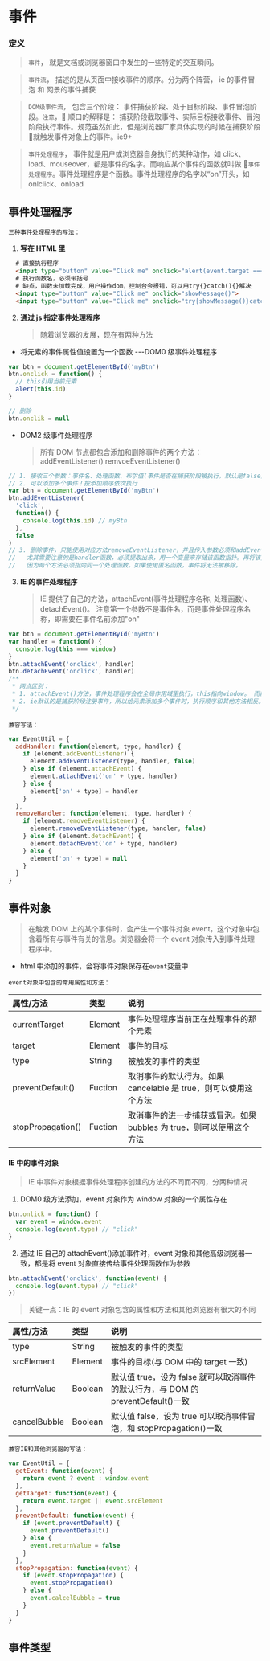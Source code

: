 # 事件

### 定义

> `事件`， 就是文档或浏览器窗口中发生的一些特定的交互瞬间。

> `事件流`， 描述的是从页面中接收事件的顺序。分为两个阵营， ie 的事件冒泡 和 网景的事件捕获

> `DOM级事件流`， 包含三个阶段： 事件捕获阶段、处于目标阶段、事件冒泡阶段。`注意`， 顺口的解释是： 捕获阶段截取事件、实际目标接收事件、冒泡阶段执行事件。规范虽然如此，但是浏览器厂家具体实现的时候在捕获阶段  就触发事件对象上的事件。ie9+

> `事件处理程序`， 事件就是用户或浏览器自身执行的某种动作，如 click、load、mouseover，都是事件的名字。而响应某个事件的函数就叫做 `事件处理程序`。事件处理程序是个函数。事件处理程序的名字以“on”开头，如 onlclick、onload

## 事件处理程序

`三种事件处理程序的写法：`

1.  **写在 HTML 里**

```html
  # 直接执行程序
  <input type="button" value="Click me" onclick="alert(event.target === this)"> // true
  # 执行函数名，必须带括号
  # 缺点，函数未加载完成，用户操作dom，控制台会报错，可以用try{}catch(){}解决
  <input type="button" value="Click me" onclick="showMessage()">
  <input type="button" value="Click me" onclick="try{showMessage()}catch(e){}">
```

2.  **通过 js 指定事件处理程序**
    > 随着浏览器的发展，现在有两种方法

* 将元素的事件属性值设置为一个函数 ---DOM0 级事件处理程序

```js
var btn = document.getElementById('myBtn')
btn.onclick = function() {
  // this引用当前元素
  alert(this.id)
}

// 删除
btn.onclik = null
```

* DOM2 级事件处理程序
  > 所有 DOM 节点都包含添加和删除事件的两个方法： addEventListener() remvoeEventListener()

```js
// 1. 接收三个参数：事件名、处理函数、布尔值(事件是否在捕获阶段被执行，默认是false)
// 2. 可以添加多个事件！按添加顺序依次执行
var btn = document.getElementById('myBtn')
btn.addEventListener(
  'click',
  function() {
    console.log(this.id) // myBtn
  },
  false
)
// 3. 删除事件，只能使用对应方法removeEventListener，并且传入参数必须和addEventListener相同
//   尤其需要注意的是handler函数，必须提取出来，用一个变量来存储该函数指针。再将该变量作为添加和删除事件方法的参数。
//   因为两个方法必须指向同一个处理函数。如果使用匿名函数，事件将无法被移除。
```

3.  **IE 的事件处理程序**
    > IE 提供了自己的方法，attachEvent(事件处理程序名称, 处理函数)、 detachEvent()。 注意第一个参数不是事件名，而是事件处理程序名称，即需要在事件名前添加"on"

```js
var btn = document.getElementById('myBtn')
var handler = function() {
  console.log(this === window)
}
btn.attachEvent('onclick', handler)
btn.detachEvent('onclick', handler)
/**
 * 两点区别：
 * 1. attachEvent()方法，事件处理程序会在全局作用域里执行，this指向window。 而前面添加事件的方法，都指向其所属元素的作用域内，即this指向元素本身。
 * 2. ie默认的是捕获阶段注册事件，所以给元素添加多个事件时，执行顺序和其他方法相反。
 */
```

`兼容写法：`

```js
var EventUtil = {
  addHandler: function(element, type, handler) {
    if (element.addEventListener) {
      element.addEventListener(type, handler, false)
    } else if (element.attachEvent) {
      element.attachEvent('on' + type, handler)
    } else {
      element['on' + type] = handler
    }
  },
  removeHandler: function(element, type, handler) {
    if (element.removeEventListener) {
      element.removeEventListener(type, handler, false)
    } else if (element.detachEvent) {
      element.detachEvent('on' + type, handler)
    } else {
      element['on' + type] = null
    }
  }
}
```

## 事件对象

> 在触发 DOM 上的某个事件时，会产生一个事件对象 event，这个对象中包含着所有与事件有关的信息。浏览器会将一个 event 对象传入到事件处理程序中。

* html 中添加的事件，会将事件对象保存在`event`变量中

`event对象中包含的常用属性和方法：`

| 属性/方法         | 类型    | 说明                                                                 |
| :---------------- | :------ | :------------------------------------------------------------------- |
| currentTarget     | Element | 事件处理程序当前正在处理事件的那个元素                               |
| target            | Element | 事件的目标                                                           |
| type              | String  | 被触发的事件的类型                                                   |
| preventDefault()  | Fuction | 取消事件的默认行为。如果 cancelable 是 true，则可以使用这个方法      |
| stopPropagation() | Fuction | 取消事件的进一步捕获或冒泡。如果 bubbles 为 true，则可以使用这个方法 |

#### IE 中的事件对象

> IE 中事件对象根据事件处理程序创建的方法的不同而不同，分两种情况

1.  DOM0 级方法添加，event 对象作为 window 对象的一个属性存在

```js
btn.onlick = function() {
  var event = window.event
  console.log(event.type) // "click"
}
```

2.  通过 IE 自己的 attachEvent()添加事件时，event 对象和其他高级浏览器一致，都是将 event 对象直接传给事件处理函数作为参数

```js
btn.attachEvent('onclick', function(event) {
  console.log(event.type) // "click"
})
```

> 关键一点：IE 的 event 对象包含的属性和方法和其他浏览器有很大的不同

| 属性/方法    | 类型    | 说明                                                                             |
| :----------- | :------ | :------------------------------------------------------------------------------- |
| type         | String  | 被触发的事件的类型                                                               |
| srcElement   | Element | 事件的目标(与 DOM 中的 target 一致)                                              |
| returnValue  | Boolean | 默认值 true，设为 false 就可以取消事件的默认行为，与 DOM 的 preventDefault()一致 |
| cancelBubble | Boolean | 默认值 false，设为 true 可以取消事件冒泡，和 stopPropagation()一致               |

`兼容IE和其他浏览器的写法：`

```js
var EventUtil = {
  getEvent: function(event) {
    return event ? event : window.event
  },
  getTarget: function(event) {
    return event.target || event.srcElement
  },
  preventDefault: function(event) {
    if (event.preventDefault) {
      event.preventDefault()
    } else {
      event.returnValue = false
    }
  },
  stopPropagation: function(event) {
    if (event.stopPropagation) {
      event.stopPropagation()
    } else {
      event.calcelBubble = true
    }
  }
}
```


## 事件类型

